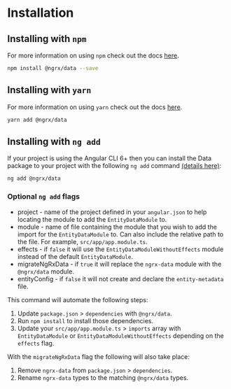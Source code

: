 # Installation

## Installing with `npm`

For more information on using `npm` check out the docs <a href="https://docs.npmjs.com/cli/install" target="_blank">here</a>.

```sh
npm install @ngrx/data --save
```

## Installing with `yarn`

For more information on using `yarn` check out the docs <a href="https://yarnpkg.com/docs/usage" target="_blank">here</a>.

```sh
yarn add @ngrx/data
```

## Installing with `ng add`

If your project is using the Angular CLI 6+ then you can install the Data package to your project with the following `ng add` command <a href="https://angular.io/cli/add" target="_blank">(details here)</a>:

```sh
ng add @ngrx/data
```

### Optional `ng add` flags

- project - name of the project defined in your `angular.json` to help locating the module to add the `EntityDataModule` to.
- module - name of file containing the module that you wish to add the import for the `EntityDataModule` to. Can also include the relative path to the file. For example, `src/app/app.module.ts`.
- effects - if `false` it will use the `EntityDataModuleWithoutEffects` module instead of the default `EntityDataModule`.
- migrateNgRxData - if `true` it will replace the `ngrx-data` module with the `@ngrx/data` module.
- entityConfig - if `false` it will not create and declare the `entity-metadata` file.

This command will automate the following steps:

1.  Update `package.json` > `dependencies` with `@ngrx/data`.
2.  Run `npm install` to install those dependencies.
3.  Update your `src/app/app.module.ts` > `imports` array with `EntityDataModule` or `EntityDataModuleWithoutEffects` depending on the `effects` flag.

With the `migrateNgRxData` flag the following will also take place:

1.  Remove `ngrx-data` from `package.json` > `dependencies`.
2.  Rename `ngrx-data` types to the matching `@ngrx/data` types.
